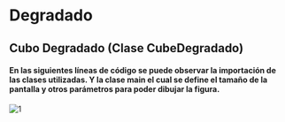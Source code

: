 # Degradado

## Cubo Degradado (Clase CubeDegradado)

#### En las siguientes líneas de código se puede observar la importación de las clases utilizadas. Y la clase main el cual se define el tamaño de la pantalla y otros parámetros para poder dibujar la figura.

![1](https://user-images.githubusercontent.com/71052252/143891497-e905e8ff-480d-4c70-8b27-ffe16b10bc4b.png)
